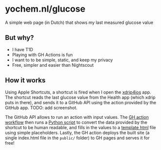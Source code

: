 # yochem.nl/glucose

A simple web page (in Dutch) that shows my last measured glucose value

## But why?
- I have T1D
- Playing with GH Actions is fun
- I want to to be simple, static, and keep my privacy
- Free, simpler and easier than Nightscout

## How it works

Using Apple Shortcuts, a shortcut is fired when I open the
[xdrip4ios](https://github.com/paulplant/xdripswift) app. The shortcut reads
the last glucose value from the Health app (which xdrip puts in there), and
sends it to a GitHub API using the action provided by the GitHub app. TODO: add
screenshot.

The GitHub API allows to run an action with input values. The [GH action
workflow](./.github/workflows/new-entry.yaml) then runs a [Python
script](./convert.py) to convert the data provided by the shortcut to be human
readable, and fills in the values to a [template html](./template.html) file
using simple placeholders. Lastly, the GH action deploys the built site (a
single index.html file in the `public/` folder) to GH pages and serves it for
free!
